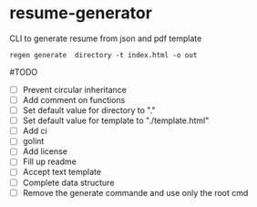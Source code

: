 # resume-generator
CLI to generate resume from json and pdf template

~~~
regen generate  directory -t index.html -o out
~~~

#TODO

- [ ] Prevent circular inheritance
- [ ] Add comment on functions
- [ ] Set default value for directory to "."
- [ ] Set default value for template to "./template.html"
- [ ] Add ci
- [ ] golint
- [ ] Add license
- [ ] Fill up readme
- [ ] Accept text template
- [ ] Complete data structure
- [ ] Remove the generate commande and use only the root cmd
